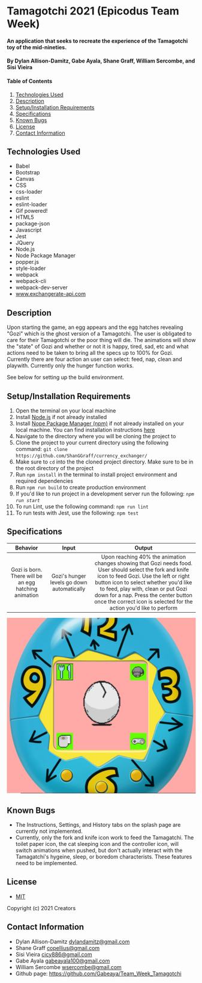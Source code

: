 # Tamagotchi 2021 (Epicodus Team Week)

#### An application that seeks to recreate the experience of the Tamagotchi toy of the mid-nineties. 

#### **By Dylan Allison-Damitz, Gabe Ayala, Shane Graff, William Sercombe, and Sisi Vieira**

#### Table of Contents

1. [Technologies Used](#technologies)
2. [Description](#description)
3. [Setup/Installation Requirements](#setup)
4. [Specifications](#specs)
5. [Known Bugs](#bugs)
6. [License](#license)
7. [Contact Information](#contact)

## Technologies Used <a id="technologies"></a>

* Babel
* Bootstrap
* Canvas
* CSS
* css-loader
* eslint
* eslint-loader
* Gif powered!
* HTML5
* package-json
* Javascript
* Jest
* JQuery
* Node.js
* Node Package Manager
* popper.js
* style-loader
* webpack
* webpack-cli
* webpack-dev-server
* www.exchangerate-api.com

## Description <a id="description"></a>
Upon starting the game, an egg appears and the egg hatches revealing "Gozi" which is the ghost version of a Tamagotchi. The user is obligated to care for their Tamagotchi or the poor thing will die. The animations will show the "state" of Gozi and whether or not it is happy, tired, sad, etc and what actions need to be taken to bring all the specs up to 100% for Gozi. Currently there are four action an user can select: feed, nap, clean and playwith. Currently only the hunger function works.


See below for setting up the build environment.

## Setup/Installation Requirements <a id="setup"></a>

1. Open the terminal on your local machine
2. Install [Node.js](https://nodejs.org/en/) if not already installed
3. Install [Nope Package Manager (npm)](https://www.npmjs.com/) if not already installed on your local machine. You can find installation instructions [here](https://www.learnhowtoprogram.com/intermediate-javascript/getting-started-with-javascript/installing-node-js)
4. Navigate to the directory where you will be cloning the project to
5. Clone the project to your current directory using the following command: `git clone https://github.com/ShanGGraff/currency_exchanger/`
6. Make sure to `cd` into the the cloned project directory. Make sure to be in the root directory of the project
7. Run `npm install` in the terminal to install project environment and required dependencies 
8. Run `npm run build` to create production environment
9. If you'd like to run project in a development server run the following: _`npm run start`_
10. To run Lint, use the following command: `npm run lint`
11. To run tests with Jest, use the following: `npm test`

## Specifications <a id="specs"></a>

| Behavior | Input | Output |
|:---:|:---:|:---:|
|Gozi is born. There will be an egg hatching animation|Gozi's hunger levels go down automatically|Upon reaching 40% the animation changes showing that Gozi needs food. User should select the fork and knife icon to feed Gozi. Use the left or right button icon to select whether you'd like to feed, play with, clean or put Gozi down for a nap. Press the center button once the correct icon is selected for the action you'd like to perform|

![Tamagotchi Interface ](/assets/images/Readme.png)

## Known Bugs <a id="bugs"></a>
* The Instructions, Settings, and History tabs on the splash page are currently not implemented.
* Currently, only the fork and knife icon work to feed the Tamagatchi. The toilet paper icon, the cat sleeping icon and the controller icon, will switch animations when pushed, but don't actually interact with the Tamagatchi's hygeine, sleep, or boredom characterists. These features need to be implemented. 


## License
* [MIT](https://choosealicense.com/licenses/mit/)

Copyright (c) 2021 Creators 

## Contact Information <a id="contact"></a>

* Dylan Allison-Damitz <dylandamitz@gmail.com>  
* Shane Graff <copellius@gmail.com>
* Sisi Vieira <cicy886@gmail.com>
* Gabe Ayala <gabeayala100@gmail.com>
* William Sercombe <wsercombe@gmail.com>
* Github page: https://github.com/Gabeaya/Team_Week_Tamagotchi